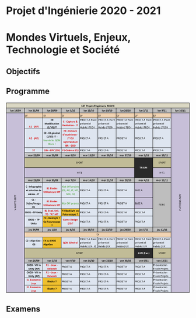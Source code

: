 # Projet d'Ingénierie 2020 - 2021
# Mondes Virtuels, Enjeux, Technologie et Société
## Objectifs
## Programme
<a href="./EDT MOVIE.png" class="image fit"><img src="./EDT MOVIE.png" alt=""></a>
## Examens
